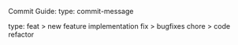 Commit Guide:
type: commit-message

type:
feat > new feature implementation
fix > bugfixes
chore > code refactor